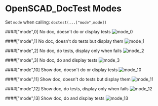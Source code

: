 OpenSCAD_DocTest Modes
======================

Set `mode` when calling: `doctest(...["mode",mode])`

####["mode",0]
No doc, doesn't do or display tests
![mode_0](http://runsun.github.io/openscad_doctest/img/doctest_mode_0.png)

####["mode",1]
No doc, doesn't do tests but display them
![mode_1](http://runsun.github.io/openscad_doctest/img/doctest_mode_1.png)

####["mode",2]
No doc, do tests, display only when fails
![mode_2](http://runsun.github.io/openscad_doctest/img/doctest_mode_2.png)

####["mode",3]
No doc, do and display tests
![mode_3](http://runsun.github.io/openscad_doctest/img/doctest_mode_3.png)

####["mode",10]
Show doc, doesn't do or display tests
![mode_10](http://runsun.github.io/openscad_doctest/img/doctest_mode_10.png)

####["mode",11]
Show doc, doesn't do tests but display them
![mode_11](http://runsun.github.io/openscad_doctest/img/doctest_mode_11.png)

####["mode",12]
Show doc, do tests, display only when fails
![mode_12](http://runsun.github.io/openscad_doctest/img/doctest_mode_12.png)

####["mode",13]
Show doc, do and display tests
![mode_13](http://runsun.github.io/openscad_doctest/img/doctest_mode_13.png)



